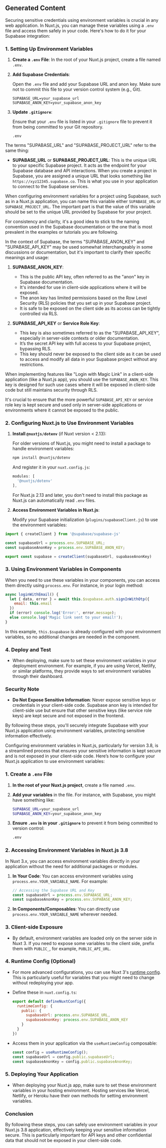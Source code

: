 
## Generated Content

Securing sensitive credentials using environment variables is crucial in any web application. In Nuxt.js, you can manage these variables using a `.env` file and access them safely in your code. Here's how to do it for your Supabase integration:

### 1. **Setting Up Environment Variables**

1. **Create a `.env` File**: In the root of your Nuxt.js project, create a file named `.env`.

2. **Add Supabase Credentials**:
   
   Open the `.env` file and add your Supabase URL and anon key. Make sure not to commit this file to your version control system (e.g., Git).

   ```
   SUPABASE_URL=your_supabase_url
   SUPABASE_ANON_KEY=your_supabase_anon_key
   ```

3. **Update `.gitignore`**:

   Ensure that your `.env` file is listed in your `.gitignore` file to prevent it from being committed to your Git repository.

   ```
   .env
   ```

The terms "SUPABASE_URL" and "SUPABASE_PROJECT_URL" refer to the same thing:

- **SUPABASE_URL** or **SUPABASE_PROJECT_URL**: This is the unique URL to your specific Supabase project. It acts as the endpoint for your Supabase database and API interactions. When you create a project in Supabase, you are assigned a unique URL that looks something like `https://xyz12345.supabase.co`. This is what you use in your application to connect to the Supabase services.

When configuring environment variables for a project using Supabase, such as in a Nuxt.js application, you can name this variable either `SUPABASE_URL` or `SUPABASE_PROJECT_URL`. The important part is that the value of this variable should be set to the unique URL provided by Supabase for your project. 

For consistency and clarity, it's a good idea to stick to the naming convention used in the Supabase documentation or the one that is most prevalent in the examples or tutorials you are following.

In the context of Supabase, the terms "SUPABASE_ANON_KEY" and "SUPABASE_API_KEY" may be used somewhat interchangeably in some discussions or documentation, but it's important to clarify their specific meanings and usage:

1. **SUPABASE_ANON_KEY**: 
   - This is the public API key, often referred to as the "anon" key in Supabase documentation.
   - It's intended for use in client-side applications where it will be exposed.
   - The anon key has limited permissions based on the Row Level Security (RLS) policies that you set up in your Supabase project.
   - It is safe to be exposed on the client side as its access can be tightly controlled via RLS.

2. **SUPABASE_API_KEY** or **Service Role Key**:
   - This key is also sometimes referred to as the "SUPABASE_API_KEY", especially in server-side contexts or older documentation.
   - It’s the secret API key with full access to your Supabase project, bypassing RLS.
   - This key should never be exposed to the client side as it can be used to access and modify all data in your Supabase project without any restrictions.

When implementing features like "Login with Magic Link" in a client-side application (like a Nuxt.js app), you should use the `SUPABASE_ANON_KEY`. This key is designed for such use cases where it will be exposed in client-side code but still maintains security through RLS.

It's crucial to ensure that the more powerful `SUPABASE_API_KEY` or service role key is kept secure and used only in server-side applications or environments where it cannot be exposed to the public.

### 2. **Configuring Nuxt.js to Use Environment Variables**

1. **Install `@nuxtjs/dotenv`** (if Nuxt version < 2.13):

   For older versions of Nuxt.js, you might need to install a package to handle environment variables:

   ```bash
   npm install @nuxtjs/dotenv
   ```

   And register it in your `nuxt.config.js`:

   ```javascript
   modules: [
     '@nuxtjs/dotenv'
   ],
   ```

   For Nuxt.js 2.13 and later, you don't need to install this package as Nuxt.js can automatically read `.env` files.

2. **Access Environment Variables in Nuxt.js**:

   Modify your Supabase initialization (`plugins/supabaseClient.js`) to use the environment variables:

```javascript
import { createClient } from '@supabase/supabase-js'

const supabaseUrl = process.env.SUPABASE_URL;
const supabaseAnonKey = process.env.SUPABASE_ANON_KEY;

export const supabase = createClient(supabaseUrl, supabaseAnonKey)
```

### 3. **Using Environment Variables in Components**

When you need to use these variables in your components, you can access them directly using `process.env`. For instance, in your login method:

```javascript
async loginWithEmail() {
  let { data, error } = await this.$supabase.auth.signInWithOtp({
    email: this.email
  })
  if (error) console.log('Error:', error.message);
  else console.log('Magic link sent to your email!');
}
```

In this example, `this.$supabase` is already configured with your environment variables, so no additional changes are needed in the component.

### 4. **Deploy and Test**

- When deploying, make sure to set these environment variables in your deployment environment. For example, if you are using Vercel, Netlify, or similar platforms, they provide ways to set environment variables through their dashboard.

### Security Note

- **Do Not Expose Sensitive Information**: Never expose sensitive keys or credentials in your client-side code. Supabase anon key is intended for client-side use but ensure that other sensitive keys (like service role keys) are kept secure and not exposed in the frontend.

By following these steps, you'll securely integrate Supabase with your Nuxt.js application using environment variables, protecting sensitive information effectively.

Configuring environment variables in Nuxt.js, particularly for version 3.8, is a streamlined process that ensures your sensitive information is kept secure and is not exposed in your client-side code. Here’s how to configure your Nuxt.js application to use environment variables:

### 1. **Create a `.env` File**

1. **In the root of your Nuxt.js project**, create a file named `.env`.
2. **Add your variables** in the file. For instance, with Supabase, you might have something like:

   ```bash
   SUPABASE_URL=your_supabase_url
   SUPABASE_ANON_KEY=your_supabase_anon_key
   ```

3. **Ensure `.env` is in your `.gitignore`** to prevent it from being committed to version control:

   ```bash
   .env
   ```

### 2. **Accessing Environment Variables in Nuxt.js 3.8**

In Nuxt 3.x, you can access environment variables directly in your application without the need for additional packages or modules.

1. **In Your Code**: You can access environment variables using `process.env.YOUR_VARIABLE_NAME`. For example:

   ```javascript
   // Accessing the Supabase URL and Key
   const supabaseUrl = process.env.SUPABASE_URL;
   const supabaseAnonKey = process.env.SUPABASE_ANON_KEY;
   ```

2. **In Components/Composables**: You can directly use `process.env.YOUR_VARIABLE_NAME` wherever needed.

### 3. **Client-side Exposure**

- By default, environment variables are loaded only on the server side in Nuxt 3. If you need to expose some variables to the client side, prefix them with `PUBLIC_`, for example, `PUBLIC_API_URL`.

### 4. **Runtime Config (Optional)**

- For more advanced configurations, you can use Nuxt 3's [runtime config](https://v3.nuxtjs.org/guide/features/runtime-config/). This is particularly useful for variables that you might need to change without redeploying your app.
- Define these in `nuxt.config.ts`:

  ```javascript
  export default defineNuxtConfig({
    runtimeConfig: {
      public: {
        supabaseUrl: process.env.SUPABASE_URL,
        supabaseAnonKey: process.env.SUPABASE_ANON_KEY
      }
    }
  })
  ```
- Access them in your application via the `useRuntimeConfig` composable:

  ```javascript
  const config = useRuntimeConfig();
  const supabaseUrl = config.public.supabaseUrl;
  const supabaseAnonKey = config.public.supabaseAnonKey;
  ```

### 5. **Deploying Your Application**

- When deploying your Nuxt.js app, make sure to set these environment variables in your hosting environment. Hosting services like Vercel, Netlify, or Heroku have their own methods for setting environment variables.

### Conclusion

By following these steps, you can safely use environment variables in your Nuxt.js 3.8 application, effectively keeping your sensitive information secure. This is particularly important for API keys and other confidential data that should not be exposed in your client-side code.
